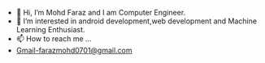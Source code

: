 - 👋 Hi, I’m Mohd Faraz and I am Computer Engineer.
- 👀 I’m interested in android development,web development and Machine Learning Enthusiast.
- 📫 How to reach me ... 
- Gmail-farazmohd0701@gmail.com

<!---
0701MF20/0701MF20 is a ✨ special ✨ repository because its `README.md` (this file) appears on your GitHub profile.
You can click the Preview link to take a look at your changes.
--->
